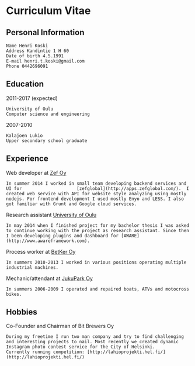 # Curriculum Vitae

Personal Information
--------------------
    Name Henri Koski
    Address Kandintie 1 H 60
    Date of birth 4.5.1991
    E-mail henri.t.koski@gmail.com
    Phone 0442696091

Education
---------
2011-2017 (expected)

    University of Oulu
    Computer science and engineering

2007-2010

    Kalajoen Lukio
    Upper secondary school graduate
  
Experience
----------
Web developer at [Zef Oy](http://www.zef.fi/en/home/)

    In summer 2014 I worked in small team developing backend services and UI for                     [zefglobal](http://apps.zefglobal.com/).  I created web service with API for website style analyzing using mostly nodejs. For frontend development I used mostly Enyo and LESS. I also got familiar with Grunt and Google cloud services.

Research assistant [University of Oulu](http://www.oulu.fi/cse/)

    In may 2014 when I finished project for my bachelor thesis I was asked to continue working with the project as research assistant. Since then I been developing plugins and dashboard for [AWARE](http://www.awareframework.com). 
Process worker at [BetKer Oy](http://www.betker.fi/)

    In summers 2010-2013 I worked in various positions operating multiple industrial machines.

Mechanic/attendant at [JukuPark Oy](http://www.jukupark.fi/tmp_jukupark_kalajoki_site_0.asp?sua=12&lang=3&s=660)

    In summers 2006-2009 I operated and repaired boats, ATVs and motocross bikes.

Hobbies
----------
Co-Founder and Chairman of Bit Brewers Oy

    During my freetime I run two man company and try to find challenging and interesting projects to nail. Most recently we created dynamic Instagram photo contest service for the City of Helsinki.
    Currently running competition: [http://lahioprojekti.hel.fi/](http://lahioprojekti.hel.fi/)
